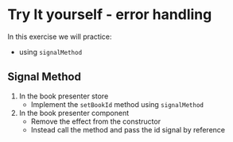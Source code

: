 # Try It yourself - error handling
In this exercise we will practice:
- using `signalMethod`

## Signal Method
1. In the book presenter store
    - Implement the `setBookId` method using `signalMethod`
2. In the book presenter component
    - Remove the effect from the constructor
    - Instead call the method and pass the id signal by reference






